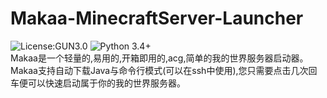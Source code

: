 # Makaa-MinecraftServer-Launcher
![License:GUN3.0](https://img.shields.io/badge/license-GNU%20General%20Public%20License%20v3.0-blue)
![Python 3.4+](https://img.shields.io/badge/Python-3.4%2B-blue)  
Makaa是一个轻量的,易用的,开箱即用的,acg,简单的我的世界服务器启动器。  
Makaa支持自动下载Java与命令行模式(可以在ssh中使用),您只需要点击几次回车便可以快速启动属于你的我的世界服务器。
